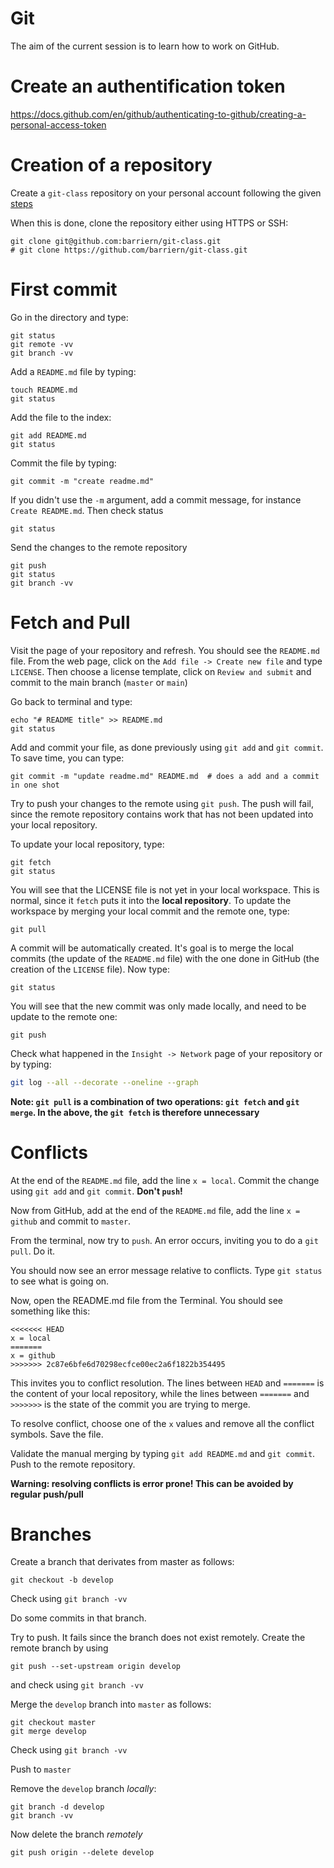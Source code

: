 # Git

The aim of the current session is to learn how to work on GitHub.

# Create an authentification token

https://docs.github.com/en/github/authenticating-to-github/creating-a-personal-access-token

# Creation of a repository

Create a `git-class` repository on your personal account following the given [steps](https://github.com/umr-marbec/git-training/tree/master/github)

When this is done, clone the repository either using HTTPS or SSH: 

```
git clone git@github.com:barriern/git-class.git 
# git clone https://github.com/barriern/git-class.git
```

# First commit

Go in the directory and type:

```
git status
git remote -vv
git branch -vv
```

Add a `README.md` file by typing:

```
touch README.md
git status
```

Add the file to the index:

```
git add README.md 
git status
```

Commit the file by typing:

```
git commit -m "create readme.md"
``` 

If you didn't use the `-m` argument, add a commit message, for instance `Create README.md`. Then check status

```
git status
``` 

Send the changes to the remote repository

```
git push
git status
git branch -vv
```

# Fetch and Pull

Visit the page of your repository and refresh. You should see the `README.md` file. From the web page, click on the `Add file -> Create new file` and type `LICENSE`. Then choose a license template, click on `Review and submit` and commit to the main branch (`master` or `main`)

Go back to terminal and type:

```
echo "# README title" >> README.md
git status
```

Add and commit your file, as done previously using `git add` and `git commit`. To save time, you can type:

```
git commit -m "update readme.md" README.md  # does a add and a commit in one shot
```

Try to push your changes to the remote using `git push`. The push will fail, since the remote repository contains work that has not been updated into your local repository.

To update your local repository, type:

```
git fetch
git status
```

You will see that the LICENSE file is not yet in your local workspace. This is normal, since it `fetch` puts it into the **local repository**. To update the workspace by merging your local commit and the remote one, type:

```
git pull
```

A commit will be automatically created. It's goal is to merge the local commits (the update of the `README.md` file) with the one done in GitHub (the creation of the `LICENSE` file). Now type:

```
git status
```

You will see that the new commit was only made locally, and need to be update to the remote one:

```
git push
```

Check what happened in the `Insight -> Network` page of your repository or by typing:

```bash
git log --all --decorate --oneline --graph
```

**Note: `git pull` is a combination of two operations: `git fetch` and `git merge`. In the above, the `git fetch` is therefore unnecessary**

# Conflicts

At the end of the `README.md` file, add the line `x = local`. Commit the change using `git add` and `git commit`. **Don't `push`!**

Now from GitHub, add at the end of the `README.md` file, add the line `x = github` and commit to `master`.

From the terminal, now try to `push`. An error occurs, inviting you to do a `git pull`. Do it.

You should now see an error message relative to conflicts. Type `git status` to see what is going on.

Now, open the README.md file from the Terminal. You should see something like this:

```
<<<<<<< HEAD
x = local
=======
x = github
>>>>>>> 2c87e6bfe6d70298ecfce00ec2a6f1822b354495
```

This invites you to conflict resolution. The lines between `HEAD` and `=======` is the content of your local repository, while the lines between 
`=======` and `>>>>>>>` is the state of the commit you are trying to merge.

To resolve conflict, choose one of the `x` values and remove all the conflict symbols. Save the file.

Validate the manual merging by typing `git add README.md` and `git commit`. Push to the remote repository.

**Warning: resolving conflicts is error prone! This can be avoided by regular push/pull**

# Branches

Create a branch that derivates from master as follows:

```
git checkout -b develop
```

Check using `git branch -vv`

Do some commits in that branch.

Try to push. It fails since the branch does not exist remotely. Create the remote branch by using

```
git push --set-upstream origin develop
```

and check using `git branch -vv`

Merge the `develop` branch into `master` as follows:

```
git checkout master
git merge develop
```

Check using `git branch -vv`

Push to `master`

Remove the `develop` branch *locally*:

```
git branch -d develop
git branch -vv
```

Now delete the branch *remotely*

```
git push origin --delete develop
```
